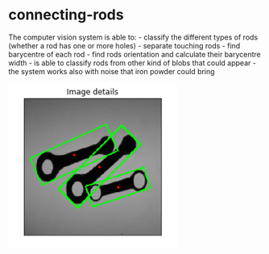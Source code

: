 # connecting-rods
The computer vision system is able to:
    - classify the different types of rods (whether a rod has one or more holes)
    - separate touching rods
    - find barycentre of each rod
    - find rods orientation and calculate their barycentre width
    - is able to classify rods from other kind of blobs that could appear
    - the system works also with noise that iron powder could bring

![Image description](https://github.com/Pptr95/connecting-rods/blob/master/example.png)
